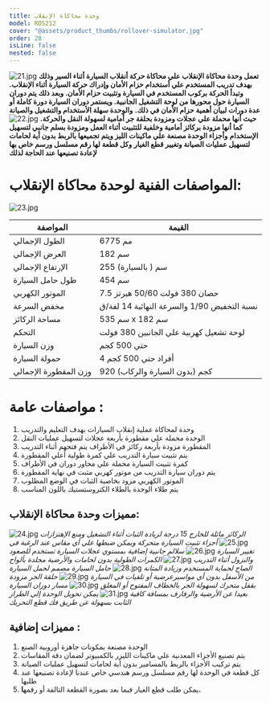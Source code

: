 ```yaml
---
title: وحدة محاكاة الإنقلاب
model: ROS212
cover: "@assets/product_thumbs/rollover-simulator.jpg"
order: 28
isLine: false
nested: false
---
```


![21.jpg](@assets/article_images/rollover-simulator/21_f.jpg)
**تعمل وحدة محاكاة الإنقلاب علي محاكاة حركة أنقلاب السيارة أثناء السير وذلك بهدف تدريب المستخدم علي أستخدام حزام الأمان وإدراك حركة السيارة أثناء الإنقلاب.**
**وتبدأ الحركة بركوب المستخدم في السيارة وتثبيت حزام الأمان. وبعد ذلك يتم دوران السيارة حول محورها من لوحة التشغيل الجانبية. ويستمر دوران السيارة دورة كاملة أو عدة دورات لبيان أهمية حزام الأمان في ذلك.**
**والوحدة سهلة الأستخدام والتشغيل والصيانة حيث أنها محملة علي عجلات ومزودة بحلقة جر أمامية لسهولة النقل والحركة.**
![22.jpg](@assets/article_images/rollover-simulator/22_d.jpg)
**كما أنها مزودة بركائز أمامية وخلفية للتثبيت أثناء العمل ومزودة بسلم جانبي لتسهيل الإستخدام**
**وأجزاء الوحدة مصنعة علي ماكينات الليز ويتم تجميعها بالربط بدون أية لحامات لتسهيل عمليات الصيانة وتغيير قطع الغيار**
**وكل قطعة لها رقم مسلسل ورسم خاص بها لإعادة تصنيعها عند الحاجة لذلك**

# **المواصفات الفنية لوحدة محاكاة الإنقلاب:**

![23.jpg](@assets/article_images/rollover-simulator/23_3.jpg)

| المواصفة              | القيمة                                      |
| --------------------- | ------------------------------------------- |
| الطول الإجمالي        | 6775 مم                                     |
| العرض الإجمالي        | 182 سم                                      |
| الإرتفاع الإجمالي     | 255 سم ( بالسيارة)                          |
| طول حامل السيارة      | 454 سم                                      |
| الموتور الكهربي       | 7.5 حصان 380 فولت 50/60 هيرتز               |
| مخفض السرعة           | نسبة التخفيض 1/90 والسرعة النهائية 14 لفة/ق |
| مساحة الركائز         | 535 سم x 182 سم                             |
| التحكم                | لوحة تشعيل كهربية علي الجانبين 380 فولت     |
| وزن السيارة           | حتي 500 كجم                                 |
| حمولة السيارة         | 4 أفراد حتي 500 كجم                         |
| وزن المقطورة الإجمالي | 920 كجم (بدون السيارة والركاب)              |

# **مواصفات عامة :**

1. وحدة لمحاكاة عملية إنقلاب السيارات بهدف التعليم والتدريب
2. الوحدة محملة علي مقطورة بأربعة عجلات لتسهيل عمليات النقل
3. المقطورة مزودة بأربعة ركائز في الأطراف يتم فتحهم أثناء التدريب
4. يتم تثبيت سيارة التدريب علي كمرة طولية أعلي المقطورة
5. كمرة تثبيت السيارة محملة علي محاور دوران في الأطراف
6. يتم دوران سيارة التدريب من موتور كهربي مثبت في نهاية المقطورة
7. الموتور الكهربي مزود بخاصية الثبات في الوضع المطلوب
8. يتم طلاء الوحدة بالطلاء الكتروستستيك باللون المناسب

## **مميزات وحدة محاكاة الإنقلاب:**

![24.jpg](@assets/article_images/rollover-simulator/24.jpg)
_الركائز مائلة للخارج 15 درجة لزيادة الثبات أثناء التشغيل ومنع الإهتزازات_
![25.jpg](@assets/article_images/rollover-simulator/25_z.jpg)
_أجزاء تثبيت السيارة متحركة ويمكن ضبطها علي أي مقاس عند الرغبة في تغيير السيارة_
![26.jpg](@assets/article_images/rollover-simulator/26.jpg)
_سلالم جانبية إضافية بمستوي عجلات السيارة تستخدم للصعود والنزول أثناء التدريب_
![27.jpg](@assets/article_images/rollover-simulator/27_q.jpg)
_الكمرات الطولية بدون لحامات والأرضية مجلدة بألواح الصاج لحماية المستخدم وزيادة المتانة_
![28.jpg](@assets/article_images/rollover-simulator/28_6.jpg)
_حامل السيارة مصمم لحمل السيارة من الأسفل بدون أي مواسيرعرضية أو تلفيات في السيارة_
![29.jpg](@assets/article_images/rollover-simulator/29_e.jpg)
_حلقة الجر مزودة بقفل متحرك لسهولة الجر بالخطاف المفتوح أو المغلق_
![30.jpg](@assets/article_images/rollover-simulator/30_t.jpg)
_مسار دوران السيارة بعيدا عن الأرضية والرفارف بمسافة كافية_
![31.jpg](@assets/article_images/rollover-simulator/31_0.jpg)
_يمكن تحويل الوحدة إلي الطراز الثابت بسهولة عن طريق فك قطع التحريك_

## **مميزات إضافية :**

1. الوحدة مصنعة بمكونات جاهزة أوروبية الصنع
2. يتم تصنيع الأجزاء المعدنية علي ماكينات الليزر بالكمبيوتر لضمان دقة المقاسات
3. يتم تركيب الأجزاء بالربط بالمسامير بدون أية لحامات لتسهيل عمليات الصيانة
4. كل قطعة في الوحدة لها رقم مسلسل ورسم هندسي خاص عندنا لإعادة تصنيعها عند طلبها
5. يمكن طلب قطع الغيار فيما بعد بصورة القطعة التالفة أو رقمه**ا.**
